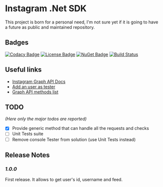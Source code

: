 # Instagram .Net SDK

This project is born for a personal need, I'm not sure yet if it is going to have a future as public and maintained repository.

## Badges
[![Codacy Badge](https://api.codacy.com/project/badge/Grade/fb7b73bb906a4d17ac652a31e071023e)](https://www.codacy.com/gh/SubPixel-it/instagram-sdk-dotnet?utm_source=github.com&amp;utm_medium=referral&amp;utm_content=SubPixel-it/instagram-sdk-dotnet&amp;utm_campaign=Badge_Grade) [![License Badge](https://img.shields.io/badge/license-MPL--2.0-blue)](https://github.com/SubPixel-it/instagram-sdk-dotnet/blob/master/LICENSE) [![NuGet Badge](https://img.shields.io/badge/nuget-1.0.0-blue)](https://www.nuget.org/packages/SubPixel.Instagram.SDK/1.0.0) [![Build Status](https://travis-ci.com/SubPixel-it/instagram-sdk-dotnet.svg?branch=master)](https://travis-ci.com/SubPixel-it/instagram-sdk-dotnet)

## Useful links
*   [Instagram Graph API Docs](https://developers.facebook.com/docs/instagram-api)
*   [Add an user as tester](https://developers.facebook.com/docs/instagram-basic-display-api/getting-started)
*   [Graph API methods list](https://developers.facebook.com/docs/instagram-basic-display-api/reference)

## TODO
_(Here only the major todos are reported)_
*   [x] Provide generic method that can handle all the requests and checks
*   [ ] Unit Tests suite
*   [ ] Remove console Tester from solution (use Unit Tests instead)

## Release Notes
### _1.0.0_
First release. It allows to get user's id, username and feed.
